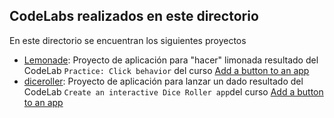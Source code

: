 ## CodeLabs realizados en este directorio ##
En este directorio se encuentran los siguientes proyectos
- [Lemonade](CL_3/Lemonade): Proyecto de aplicación para "hacer" limonada resultado del CodeLab ``Practice: Click behavior`` del curso [Add a button to an app](https://developer.android.com/courses/pathways/android-basics-compose-unit-2-pathway-2)
- [diceroller](CL_3/diceroller): Proyecto de aplicación para lanzar un dado resultado del CodeLab ``Create an interactive Dice Roller app``del curso [Add a button to an app](https://developer.android.com/courses/pathways/android-basics-compose-unit-2-pathway-2)
